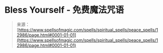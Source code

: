 <!--yml

category: 未分类

date: 2024-06-12 18:51:05

-->

# Bless Yourself - 免费魔法咒语

> 来源：[https://www.spellsofmagic.com/spells/spiritual_spells/peace_spells/12986/page.html#0001-01-01](https://www.spellsofmagic.com/spells/spiritual_spells/peace_spells/12986/page.html#0001-01-01)
